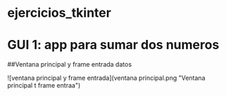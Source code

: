 # ejercicios_tkinter

# GUI 1: app para sumar dos numeros

##Ventana principal y frame entrada datos

![ventana principal y frame entrada](ventana principal.png "Ventana principal t frame entraa")